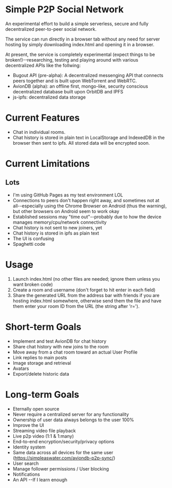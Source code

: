 # Simple P2P Social Network
An experimental effort to build a simple serverless, secure and fully decentralized peer-to-peer social network.

The service can run directly in a browser tab without any need for server hosting by simply downloading index.html and opening it in a browser.

At present, the service is completely experimental (expect things to be broken!)--researching, testing and playing around with various decentralized APIs like the follwing:

- Bugout API (pre-alpha): A decentralized messenging API that connects peers together and is built upon WebTorrent and WebRTC.
- AvionDB (alpha): an offline first, mongo-like, security conscious decentralized database built upon OrbitDB and IPFS
- js-ipfs: decentralized data storage

# Current Features
- Chat in individual rooms.
- Chat history is stored in plain text in LocalStorage and IndexedDB in the browser then sent to ipfs. All stored data will be encrypted soon.

# Current Limitations
## Lots
- I'm using GitHub Pages as my test environment LOL
- Connections to peers don't happen right away, and sometimes not at all--especially using the Chrome Browser on Android (thus the warning), but other browsers on Android seem to work okay
- Established sessions may "time out"--probably due to how the device manages memory/cpu/network connectivity
- Chat history is not sent to new joiners, yet
- Chat history is stored in ipfs as plain text
- The UI is confusing
- Spaghetti code

# Usage
1. Launch index.html (no other files are needed; ignore them unless you want broken code)
2. Create a room and username (don't forget to hit enter in each field)
3. Share the generated URL from the address bar with friends if you are hosting index.html somewhere, otherwise send them the file and have them enter your room ID from the URL (the string after 'r=').

# Short-term Goals
- Implement and test AvionDB for chat history
- Share chat history with new joins to the room
- Move away from a chat room toward an actual User Profile
- Link replies to main posts
- Image storage and retrieval
- Avatars
- Export/delete historic data

# Long-term Goals
- Eternally open source
- Never require a centralized server for any functionality
- Ownership of user data always belongs to the user 100%
- Improve the UI
- Streaming video file playback
- Live p2p video (1:1 & 1:many)
- End-to-end encryption/security/privacy options
- Identity system
- Same data across all devices for the same user (https://simpleaswater.com/aviondb-p2p-sync/)
- User search
- Manage follower permissions / User blocking
- Notifications
- An API --If I learn enough

